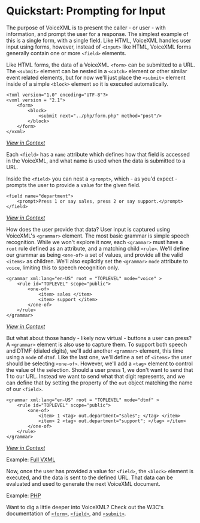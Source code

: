 # Quickstart: Prompting for Input

The purpose of VoiceXML is to present the caller - or user - with information, and prompt the user for a response. The 
simplest example of this is a single form, with a single field. Like HTML, VoiceXML handles user input using forms, 
however, instead of `<input>` like HTML, VoiceXML forms generally contain one or more `<field>` elements.
 
Like HTML forms, the data of a VoiceXML `<form>` can be submitted to a URL. The `<submit>` element can be nested 
in a `<catch>` element or other similar event related elements, but for now we'll just place the `<submit>` element 
inside of a simple `<block>` element so it is executed automatically.

    <?xml version="1.0" encoding="UTF-8"?>
    <vxml version = "2.1">
        <form>
            <block>
                <submit next="../php/form.php" method="post"/>
            </block>
        </form>
    </vxml>

[*View in Context*](./vxml/form.vxml#L23-L25)

Each `<field>` has a `name` attribute which defines how that field is accessed in the VoiceXML, and what name is used
when the data is submitted to a URL.

Inside the `<field>` you can nest a `<prompt>`, which - as you'd expect - prompts the user to provide a value for the 
given field.

    <field name="department">
        <prompt>Press 1 or say sales, press 2 or say support.</prompt>
    </field>            

[*View in Context*](./vxml/form.vxml#L4-L5)

How does the user provide that data? User input is captured using VoiceXML's `<grammar>` element. The most basic
grammar is simple speech recognition. While we won't explore it now, each `<grammar>` must have a `root` rule defined
as an attribute, and a matching child `<rule>`. We'll define our grammar as being `<one-of>` a set of values, and 
provide all the valid `<items>` as children. We'll also explicitly set the `<grammar>` `mode` attribute to `voice`, 
limiting this to speech recognition only.

    <grammar xml:lang="en-US" root = "TOPLEVEL" mode="voice" >
        <rule id="TOPLEVEL" scope="public">
            <one-of>
                <item> sales </item>
                <item> support </item>
            </one-of>
        </rule>
    </grammar>

[*View in Context*](./vxml/form.vxml#L6-L13)

But what about those handy - likely now virtual - buttons a user can press? A `<grammar>` element is also use to capture
them. To support both speech and DTMF (dialed digits), we'll add another `<grammar>` element, this time using a `mode` 
of `dtmf`. Like the last one, we'll define a set of `<items>` the user should be selecting `<one-of>`. However, we'll 
add a `<tag>` element to control the value of the selection. Should a user press 1, we don't want to send that 1 to our
URL. Instead we want to send what that digit represents, and we can define that by setting the property of the `out` 
object matching the name of our `<field>`.

    <grammar xml:lang="en-US" root = "TOPLEVEL" mode="dtmf" >
        <rule id="TOPLEVEL" scope="public">
            <one-of>
                <item> 1 <tag> out.department="sales"; </tag> </item>
                <item> 2 <tag> out.department="support"; </tag> </item>
            </one-of>
        </rule>
    </grammar>

[*View in Context*](./vxml/form.vxml#L14-L21)

Example: [Full VXML](./vxml/form.vxml)

Now, once the user has provided a value for `<field>`, the `<block>` element is executed, and the data is sent to the 
defined URL. That data can be evaluated and used to generate the next VoiceXML document. 

Example: [PHP](./php/form.php)

Want to dig a little deeper into VoiceXML? Check out the W3C's documentation of [`<form>`][form], [`<field>`][field], 
and [`<submit>`][submit].

[form]: http://www.w3.org/TR/voicexml20/#dml2.1
[field]: http://www.w3.org/TR/voicexml20/#dml2.3.1
[submit]: http://www.w3.org/TR/voicexml20/#dml5.3.8
